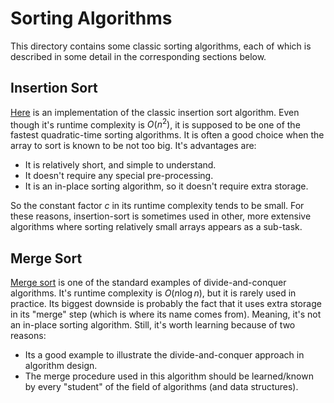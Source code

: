 # Sorting Algorithms

This directory contains some classic sorting algorithms, each of which is
described in some detail in the corresponding sections below.

## Insertion Sort

[Here](./insertion-sort.go) is an implementation of the classic insertion sort
algorithm.  Even though it's runtime complexity is $O(n^2)$, it is supposed to
be one of the fastest quadratic-time sorting algorithms.  It is often a good
choice when the array to sort is known to be not too big.  It's advantages are:

* It is relatively short, and simple to understand.
* It doesn't require any special pre-processing.
* It is an in-place sorting algorithm, so it doesn't require extra storage.

So the constant factor $c$ in its runtime complexity tends to be small.  For
these reasons, insertion-sort is sometimes used in other, more extensive
algorithms where sorting relatively small arrays appears as a sub-task.

<!-- TODO: Add an example? -->

## Merge Sort

[Merge sort](./merge-sort.go) is one of the standard examples of
divide-and-conquer algorithms.  It's runtime complexity is $O(n\log n)$, but it
is rarely used in practice.  Its biggest downside is probably the fact that it
uses extra storage in its "merge" step (which is where its name comes from).
Meaning, it's not an in-place sorting algorithm.  Still, it's worth learning
because of two reasons:

* Its a good example to illustrate the divide-and-conquer approach in algorithm
  design.
* The merge procedure used in this algorithm should be learned/known by every
  "student" of the field of algorithms (and data structures).
